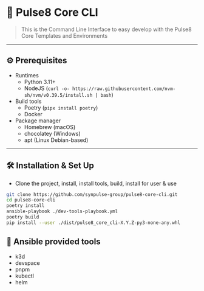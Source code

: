 # 🚀 Pulse8 Core CLI

> This is the Command Line Interface to easy develop with the Pulse8 Core Templates and Environments

---

## ⚙️ Prerequisites 

- Runtimes
  - Python 3.11+
  - NodeJS (`curl -o- https://raw.githubusercontent.com/nvm-sh/nvm/v0.39.5/install.sh | bash`)
- Build tools
  - Poetry (`pipx install poetry`)
  - Docker
- Package manager
  - Homebrew (macOS) 
  - chocolatey (Windows) 
  - apt (Linux Debian-based)

---

## 🛠 Installation & Set Up

- Clone the project, install, install tools, build, install for user & use

```bash
git clone https://github.com/synpulse-group/pulse8-core-cli.git
cd pulse8-core-cli
poetry install
ansible-playbook ./dev-tools-playbook.yml
poetry build
pip install --user ./dist/pulse8_core_cli-X.Y.Z-py3-none-any.whl
```

## 💾 Ansible provided tools

- k3d
- devspace
- pnpm
- kubectl
- helm
